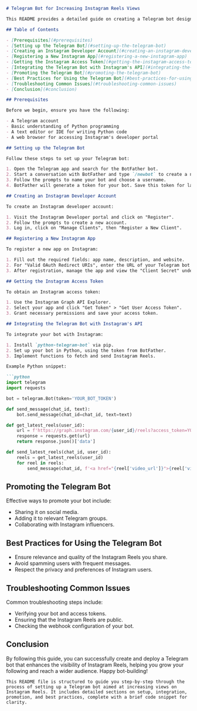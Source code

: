 ```markdown
# Telegram Bot for Increasing Instagram Reels Views

This README provides a detailed guide on creating a Telegram bot designed to increase views on Instagram Reels. We cover the entire process, from setting up the bot to integrating it with Instagram's API, ensuring a smooth setup and effective operation.

## Table of Contents

- [Prerequisites](#prerequisites)
- [Setting up the Telegram Bot](#setting-up-the-telegram-bot)
- [Creating an Instagram Developer Account](#creating-an-instagram-developer-account)
- [Registering a New Instagram App](#registering-a-new-instagram-app)
- [Getting the Instagram Access Token](#getting-the-instagram-access-token)
- [Integrating the Telegram Bot with Instagram's API](#integrating-the-telegram-bot-with-instagrams-api)
- [Promoting the Telegram Bot](#promoting-the-telegram-bot)
- [Best Practices for Using the Telegram Bot](#best-practices-for-using-the-telegram-bot)
- [Troubleshooting Common Issues](#troubleshooting-common-issues)
- [Conclusion](#conclusion)

## Prerequisites

Before we begin, ensure you have the following:

- A Telegram account
- Basic understanding of Python programming
- A text editor or IDE for writing Python code
- A web browser for accessing Instagram's developer portal

## Setting up the Telegram Bot

Follow these steps to set up your Telegram bot:

1. Open the Telegram app and search for the BotFather bot.
2. Start a conversation with BotFather and type `/newbot` to create a new bot.
3. Follow the prompts to name your bot and choose a username.
4. BotFather will generate a token for your bot. Save this token for later use.

## Creating an Instagram Developer Account

To create an Instagram developer account:

1. Visit the Instagram Developer portal and click on "Register".
2. Follow the prompts to create a new account.
3. Log in, click on "Manage Clients", then "Register a New Client".

## Registering a New Instagram App

To register a new app on Instagram:

1. Fill out the required fields: app name, description, and website.
2. For "Valid OAuth Redirect URIs", enter the URL of your Telegram bot's webhook.
3. After registration, manage the app and view the "Client Secret" under "Security".

## Getting the Instagram Access Token

To obtain an Instagram access token:

1. Use the Instagram Graph API Explorer.
2. Select your app and click "Get Token" > "Get User Access Token".
3. Grant necessary permissions and save your access token.

## Integrating the Telegram Bot with Instagram's API

To integrate your bot with Instagram:

1. Install `python-telegram-bot` via pip.
2. Set up your bot in Python, using the token from BotFather.
3. Implement functions to fetch and send Instagram Reels.

Example Python snippet:

```python
import telegram
import requests

bot = telegram.Bot(token='YOUR_BOT_TOKEN')

def send_message(chat_id, text):
    bot.send_message(chat_id=chat_id, text=text)

def get_latest_reels(user_id):
    url = f'https://graph.instagram.com/{user_id}/reels?access_token=YOUR_ACCESS_TOKEN'
    response = requests.get(url)
    return response.json()['data']

def send_latest_reels(chat_id, user_id):
    reels = get_latest_reels(user_id)
    for reel in reels:
        send_message(chat_id, f'<a href="{reel['video_url']}">{reel['video_url']}</a>')
```

## Promoting the Telegram Bot

Effective ways to promote your bot include:

- Sharing it on social media.
- Adding it to relevant Telegram groups.
- Collaborating with Instagram influencers.

## Best Practices for Using the Telegram Bot

- Ensure relevance and quality of the Instagram Reels you share.
- Avoid spamming users with frequent messages.
- Respect the privacy and preferences of Instagram users.

## Troubleshooting Common Issues

Common troubleshooting steps include:

- Verifying your bot and access tokens.
- Ensuring that the Instagram Reels are public.
- Checking the webhook configuration of your bot.

## Conclusion

By following this guide, you can successfully create and deploy a Telegram bot that enhances the visibility of Instagram Reels, helping you grow your following and reach a wider audience. Happy bot-building!
```
This README file is structured to guide you step-by-step through the process of setting up a Telegram bot aimed at increasing views on Instagram Reels. It includes detailed sections on setup, integration, promotion, and best practices, complete with a brief code snippet for clarity.
